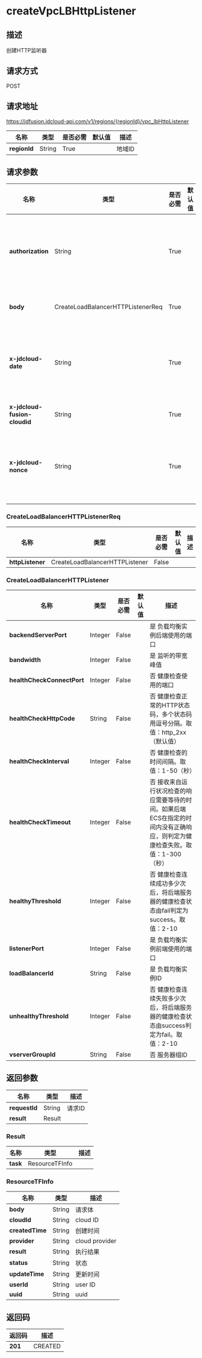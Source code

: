 # createVpcLBHttpListener


## 描述
创建HTTP监听器

## 请求方式
POST

## 请求地址
https://jdfusion.jdcloud-api.com/v1/regions/{regionId}/vpc_lbHttpListener

|名称|类型|是否必需|默认值|描述|
|---|---|---|---|---|
|**regionId**|String|True| |地域ID|

## 请求参数
|名称|类型|是否必需|默认值|描述|
|---|---|---|---|---|
|**authorization**|String|True| |获取方式请参考签名算法指导文档|
|**body**|CreateLoadBalancerHTTPListenerReq|True| |创建HTTP监听器|
|**x-jdcloud-date**|String|True| |获取方式请参考签名算法指导文档|
|**x-jdcloud-fusion-cloudid**|String|True| |云注册信息ID|
|**x-jdcloud-nonce**|String|True| |获取方式请参考签名算法指导文档|

### CreateLoadBalancerHTTPListenerReq
|名称|类型|是否必需|默认值|描述|
|---|---|---|---|---|
|**httpListener**|CreateLoadBalancerHTTPListener|False| | |
### CreateLoadBalancerHTTPListener
|名称|类型|是否必需|默认值|描述|
|---|---|---|---|---|
|**backendServerPort**|Integer|False| |是  负载均衡实例后端使用的端口|
|**bandwidth**|Integer|False| |是  监听的带宽峰值|
|**healthCheckConnectPort**|Integer|False| |否  健康检查使用的端口|
|**healthCheckHttpCode**|String|False| |否  健康检查正常的HTTP状态码，多个状态码用逗号分隔。取值：http_2xx（默认值） | http_3xx | http_4xx | http_5xx|
|**healthCheckInterval**|Integer|False| |否  健康检查的时间间隔。取值：1-50（秒）|
|**healthCheckTimeout**|Integer|False| |否  接收来自运行状况检查的响应需要等待的时间。如果后端ECS在指定的时间内没有正确响应，则判定为健康检查失败。取值：1-300（秒）|
|**healthyThreshold**|Integer|False| |否  健康检查连续成功多少次后，将后端服务器的健康检查状态由fail判定为success。取值：2-10|
|**listenerPort**|Integer|False| |是  负载均衡实例前端使用的端口|
|**loadBalancerId**|String|False| |是  负载均衡实例ID|
|**unhealthyThreshold**|Integer|False| |否  健康检查连续失败多少次后，将后端服务器的健康检查状态由success判定为fail。取值：2-10|
|**vserverGroupId**|String|False| |否  服务器组ID|

## 返回参数
|名称|类型|描述|
|---|---|---|
|**requestId**|String|请求ID|
|**result**|Result| |

### Result
|名称|类型|描述|
|---|---|---|
|**task**|ResourceTFInfo| |
### ResourceTFInfo
|名称|类型|描述|
|---|---|---|
|**body**|String|请求体|
|**cloudId**|String|cloud ID|
|**createdTime**|String|创建时间|
|**provider**|String|cloud provider|
|**result**|String|执行结果|
|**status**|String|状态|
|**updateTime**|String|更新时间|
|**userId**|String|user ID|
|**uuid**|String|uuid|

## 返回码
|返回码|描述|
|---|---|
|**201**|CREATED|
